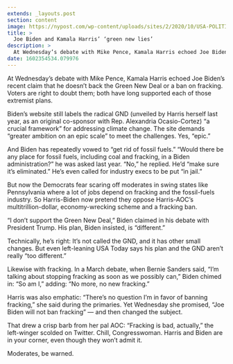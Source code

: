 ```yaml
--- 
extends: _layouts.post 
section: content 
image: https://nypost.com/wp-content/uploads/sites/2/2020/10/USA-POLITICS_OCASIO-CORTEZ.jpg?quality=90&strip=all&w=1200 
title: > 
  Joe Biden and Kamala Harris’ ‘green new lies’ 
description: > 
  At Wednesday’s debate with Mike Pence, Kamala Harris echoed Joe Biden’s recent claim that he doesn’t back the Green New Deal or a ban on fracking.“I don’t support the Green New Deal,” Biden claimed in his debate with President Trump.His plan, Biden insisted, is “different.”Technically, he’s right: It’s not called the GND, and it has other small changes.Yet Wednesday she promised, “Joe Biden will not ban fracking” — and then changed the subject.Harris and Biden are in your corner, even though they won’t admit it. 
date: 1602354534.079976 
--- 
```

At Wednesday’s debate with Mike Pence, Kamala Harris echoed Joe Biden’s recent claim that he doesn’t back the Green New Deal or a ban on fracking. Voters are right to doubt them; both have long supported each of those extremist plans.

Biden’s website still labels the radical GND (unveiled by Harris herself last year, as an original co-sponsor with Rep. Alexandria Ocasio-Cortez) “a crucial framework” for addressing climate change. The site demands “greater ambition on an epic scale” to meet the challenges. Yes, “epic.”

And Biden has repeatedly vowed to “get rid of fossil fuels.” “Would there be any place for fossil fuels, including coal and fracking, in a Biden administration?” he was asked last year. “No,” he replied. He’d “make sure it’s eliminated.” He’s even called for industry execs to be put “in jail.”

But now the Democrats fear scaring off moderates in swing states like Pennsylvania where a lot of jobs depend on fracking and the fossil-fuels industry. So Harris-Biden now pretend they oppose Harris-AOC’s multitrillion-dollar, economy-wrecking scheme and a fracking ban.

“I don’t support the Green New Deal,” Biden claimed in his debate with President Trump. His plan, Biden insisted, is “different.”

Technically, he’s right: It’s not called the GND, and it has other small changes. But even left-leaning USA Today says his plan and the GND aren’t really “too different.”

Likewise with fracking. In a March debate, when Bernie Sanders said, “I’m talking about stopping fracking as soon as we possibly can,” Biden chimed in: “So am I,” adding: “No more, no new fracking.”

Harris was also emphatic: “There’s no question I’m in favor of banning fracking,” she said during the primaries. Yet Wednesday she promised, “Joe Biden will not ban fracking” — and then changed the subject.

That drew a crisp barb from her pal AOC: “Fracking is bad, actually,” the left-winger scolded on Twitter. Chill, Congresswoman. Harris and Biden are in your corner, even though they won’t admit it.

Moderates, be warned.